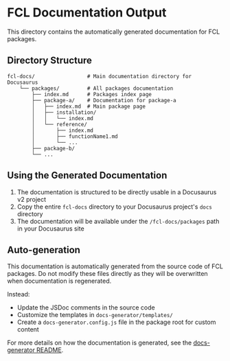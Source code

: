 # FCL Documentation Output

This directory contains the automatically generated documentation for FCL packages.

## Directory Structure

```
fcl-docs/                 # Main documentation directory for Docusaurus
    └── packages/         # All packages documentation
        ├── index.md      # Packages index page
        ├── package-a/    # Documentation for package-a
        │   ├── index.md  # Main package page
        │   ├── installation/
        │   │   └── index.md
        │   └── reference/
        │       ├── index.md
        │       ├── functionName1.md
        │       └── ...
        ├── package-b/
        └── ...
```

## Using the Generated Documentation

1. The documentation is structured to be directly usable in a Docusaurus v2 project
2. Copy the entire `fcl-docs` directory to your Docusaurus project's `docs` directory
3. The documentation will be available under the `/fcl-docs/packages` path in your Docusaurus site

## Auto-generation

This documentation is automatically generated from the source code of FCL packages.
Do not modify these files directly as they will be overwritten when documentation is regenerated.

Instead:
- Update the JSDoc comments in the source code
- Customize the templates in `docs-generator/templates/`
- Create a `docs-generator.config.js` file in the package root for custom content

For more details on how the documentation is generated, see the [docs-generator README](../README.md).
